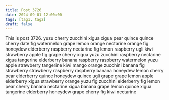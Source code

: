 ```yaml
---
title: Post 3726
date: 2024-09-01 12:00:00
tags: [tag1, tag2]
draft: false
---
```

This is post 3726.
yuzu
cherry
zucchini
xigua
xigua
pear
quince
quince
cherry
date
fig
watermelon
grape
lemon
orange
nectarine
orange
fig
honeydew
elderberry
raspberry
nectarine
fig
lemon
raspberry
ugli
kiwi
strawberry
apple
fig
grape
cherry
xigua
yuzu
zucchini
raspberry
nectarine
xigua
tangerine
elderberry
banana
raspberry
raspberry
watermelon
yuzu
apple
strawberry
tangerine
kiwi
mango
orange
zucchini
banana
fig
strawberry
strawberry
raspberry
raspberry
banana
honeydew
lemon
cherry
pear
elderberry
quince
honeydew
quince
ugli
grape
grape
lemon
apple
elderberry
xigua
strawberry
orange
yuzu
fig
zucchini
elderberry
fig
lemon
pear
cherry
banana
nectarine
xigua
banana
grape
lemon
quince
xigua
tangerine
elderberry
honeydew
grape
cherry
fig
kiwi
nectarine
